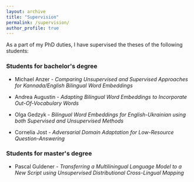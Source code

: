 ```yaml
---
layout: archive
title: "Supervision"
permalink: /supervision/
author_profile: true
---
```


 As a part of my PhD duties, I have supervised the theses of the following students:

 <h3> Students for bachelor's degree </h3>

- Michael Anzer - *Comparing Unsupervised and Supervised Approaches for Kannada/English Bilingual Word Embeddings*

- Andrea Augustin - *Adapting Bilingual Word Embeddings to Incorporate Out-Of-Vocabulary Words*

- Olga Gedzyk -  *Bilingual Word Embeddings for English-Ukrainian using both Supervised and Unsupervised Methods*

- Cornelia Jost - *Adversarial Domain Adaptation for Low-Resource Question-Answering*

 <h3> Students for master's degree </h3>

- Pascal Guldener - *Transferring a Multiliningual Language Model to a New Script using Unsupervised Distributional Cross-Lingual Mapping*